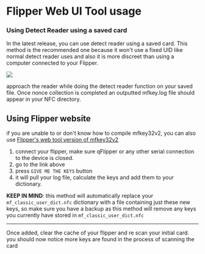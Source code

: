 
# Flipper Web UI Tool usage

### Using Detect Reader using a saved card
In the latest release, you can use detect reader using a saved card. This method is the recommended one because it won't use a fixed UID like normal detect reader uses and also it is more discreet than using a computer connected to your Flipper.
 
 
![](https://user-images.githubusercontent.com/45500329/201108244-7dc02b7a-fd82-4446-85e3-c44e852c69b7.gif)

approach the reader while doing the detect reader function on your saved file. Once nonce collection is completed an outputted mfkey.log file should appear in your NFC directory. 

## Using Flipper website
if you are unable to or don't know how to compile mfkey32v2, you can also use [Flipper's web tool version of mfkey32v2](https://lab.flipper.net/nfc-tools)
 
1. connect your flipper, make sure qFlipper or any other serial connection to the device is closed. 
2. go to the link above
3. press `GIVE ME THE KEYS` button
4. it will pull your log file, calculate the keys and add them to your dictionary.
 
**KEEP IN MIND**: this method will automatically replace your `mf_classic_user_dict.nfc` dictionary with a file containing just these new keys, so make sure you have a backup as this method will remove any keys you currently have stored in `mf_classic_user_dict.nfc`

---
Once added, clear the cache of your flipper and re scan your initial card. you should now notice more keys are found in the process of scanning the card
